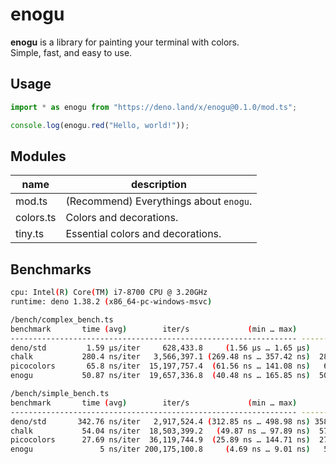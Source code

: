 # enogu

**enogu** is a library for painting your terminal with colors.\
Simple, fast, and easy to use.

## Usage

```ts
import * as enogu from "https://deno.land/x/enogu@0.1.0/mod.ts";

console.log(enogu.red("Hello, world!"));
```

## Modules

| name      | description                            |
| --------- | -------------------------------------- |
| mod.ts    | (Recommend) Everythings about `enogu`. |
| colors.ts | Colors and decorations.                |
| tiny.ts   | Essential colors and decorations.      |

## Benchmarks

```bash
cpu: Intel(R) Core(TM) i7-8700 CPU @ 3.20GHz
runtime: deno 1.38.2 (x86_64-pc-windows-msvc)

/bench/complex_bench.ts
benchmark       time (avg)        iter/s             (min … max)       p75       p99      p995
---------------------------------------------------------------- -----------------------------
deno/std         1.59 µs/iter     628,433.8     (1.56 µs … 1.65 µs)    1.6 µs   1.65 µs   1.65 µs
chalk           280.4 ns/iter   3,566,397.1 (269.48 ns … 357.42 ns)  282.9 ns 340.04 ns 357.42 ns
picocolors       65.8 ns/iter  15,197,757.4  (61.56 ns … 141.08 ns)   63.8 ns 117.19 ns  119.7 ns
enogu           50.87 ns/iter  19,657,336.8  (40.48 ns … 165.85 ns)  50.13 ns 133.06 ns 137.79 ns

/bench/simple_bench.ts
benchmark       time (avg)        iter/s             (min … max)       p75       p99      p995
---------------------------------------------------------------- -----------------------------
deno/std       342.76 ns/iter   2,917,524.4 (312.85 ns … 498.98 ns) 358.01 ns 450.82 ns 498.98 ns
chalk           54.04 ns/iter  18,503,399.2   (49.87 ns … 97.89 ns)  57.02 ns  71.23 ns  85.35 ns
picocolors      27.69 ns/iter  36,119,744.9  (25.89 ns … 144.71 ns)  27.07 ns  56.17 ns   63.5 ns
enogu               5 ns/iter 200,175,100.8     (4.69 ns … 9.01 ns)   5.01 ns   6.22 ns   7.37 ns
```
